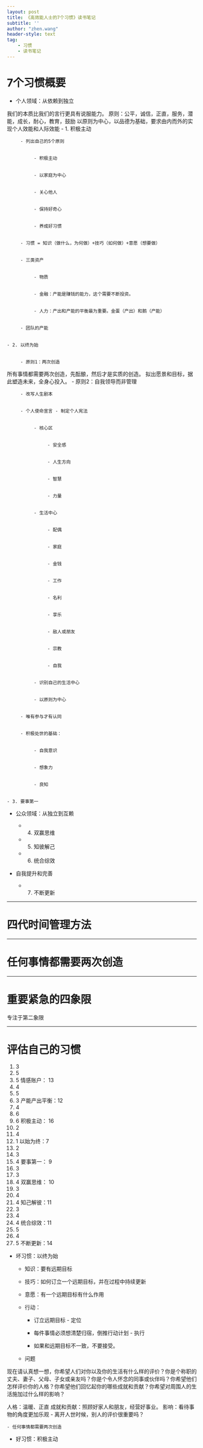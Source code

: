 ```yaml
---
layout: post
title: 《高效能人士的7个习惯》读书笔记
subtitle: ''
author: "zhen.wang"
header-style: text
tag:
    - 习惯
    - 读书笔记
---
```


# 7个习惯概要


- 个人领域：从依赖到独立

我们的本质比我们的言行更具有说服能力。
原则：公平，诚信，正直，服务，潜能，成长，耐心，教育，鼓励
以原则为中心，以品德为基础，要求由内而外的实现个人效能和人际效能
    - 1. 积极主动


         - 列出自己的5个原则


              - 积极主动


              - 以家庭为中心


              - 关心他人


              - 保持好奇心


              - 养成好习惯


         - 习惯 = 知识（做什么，为何做）+技巧（如何做）+意愿（想要做）


         - 三类资产


              - 物质


              - 金融：产能是赚钱的能力，这个需要不断投资。


              - 人力：产出和产能的平衡最为重要。金蛋（产出）和鹅（产能）


         - 团队的产能


    - 2. 以终为始


         - 原则1：两次创造

所有事情都需要两次创造，先酝酿，然后才是实质的创造。
拟出愿景和目标，据此塑造未来，全身心投入。
         - 原则2：自我领导而非管理


         - 改写人生剧本


         - 个人使命宣言 - 制定个人宪法


              - 核心区


                   - 安全感


                   - 人生方向


                   - 智慧


                   - 力量


              - 生活中心


                   - 配偶


                   - 家庭


                   - 金钱


                   - 工作


                   - 名利


                   - 享乐


                   - 敌人或朋友


                   - 宗教


                   - 自我


              - 识别自己的生活中心


              - 以原则为中心


         - 唯有参与才有认同


         - 积极处世的基础：


              - 自我意识


              - 想象力


              - 良知


    - 3. 要事第一


- 公众领域：从独立到互赖


    - 4. 双赢思维


    - 5. 知彼解己


    - 6. 统合综效


- 自我提升和完善


    - 7. 不断更新



---

# 四代时间管理方法



---

# 任何事情都需要两次创造



---

# 重要紧急的四象限

专注于第二象限

---

# 评估自己的习惯

1. 3
2. 5
3. 5
情感账户： 13
4. 4
5. 5
6. 3
产能产出平衡：12
7. 4
8. 6
9. 6
​积极主动： 16
10. 2
11. 4
12. 1
以始为终：7
13. 2
14. 3
15. 4
要事第一： 9
16. 3
17. 3
18. 4
双赢思维： 10
19. 3
20. 4
21. 4
知己解彼：11
22. 3
23. 4
24. 4
统合综效：11
25. 5
26. 4
27. 5
不断更新：14
- 坏习惯：以终为始


    - 知识：要有远期目标


    - 技巧：如何订立一个远期目标，并在过程中持续更新


    - 意愿：有一个远期目标有什么作用


    - 行动：


         - 订立远期目标 - 定位


         - 每件事情必须想清楚归宿，倒推行动计划 - 执行


         - 如果和远期目标不一致，不要接受。


    - 问题

现在请认真想一想，你希望人们对你以及你的生活有什么样的评价？你是个称职的丈夫、妻子、父母、子女或亲友吗？你是个令人怀念的同事或伙伴吗？你希望他们怎样评价你的人格？你希望他们回忆起你的哪些成就和贡献？你希望对周围人的生活施加过什么样的影响？

人格：温暖、正直
成就和贡献：照顾好家人和朋友，经营好事业。
影响：看待事物的角度更加乐观
         - 离开人世时候，别人的评价很重要吗？


    - 任何事情都需要两次创造


- 好习惯：积极主动

